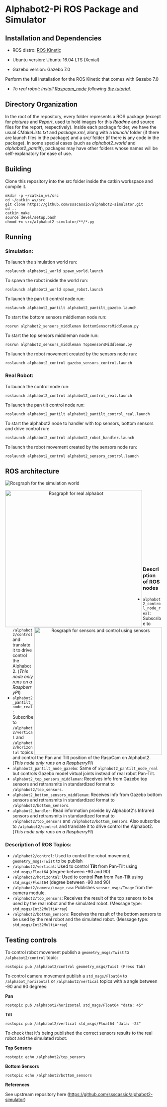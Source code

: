 # Alphabot2-Pi ROS Package and Simulator

## Installation and Dependencies

- ROS distro: [ROS Kinetic](http://wiki.ros.org/kinetic/Installation/Ubuntu)

- Ubuntu version: Ubuntu 16.04 LTS (Xenial)

- Gazebo version: Gazebo 7.0

Perform the full installation for the ROS Kinetic that comes with Gazebo 7.0

- _To real robot: Install [Raspcam_node](https://github.com/UbiquityRobotics/raspicam_node) following [the tutorial](https://github.com/UbiquityRobotics/raspicam_node#installation)_.

## Directory Organization
In the root of the repository, every folder represents a ROS package (except for _pictures_ and _Report_, used to hold images for this _Readme_ and source files for the report, respectively). Inside each package folder, we have the usual _CMakeLists.txt_ and _package.xml_, along with a _launch/_ folder (if there are launch files in the package) and a _src/_ folder (if there is any code in the package). In some special cases (such as _alphabot2_world_ and _alphabot2_pantilt_), packages may have other folders whose names will be self-explanatory for ease of use.

## Building

Clone this repository into the src folder inside the catkin workspace and compile it.

```
mkdir -p ~/catkin_ws/src
cd ~/catkin_ws/src
git clone https://github.com/ssscassio/alphabot2-simulator.git
cd ..
catkin_make
source devel/setup.bash
chmod +x src/alphabot2-simulator/**/*.py
```

## Running

### Simulation:

To launch the simulation world run:

```
roslaunch alphabot2_world spawn_world.launch
```

To spawn the robot inside the world run:

```
roslaunch alphabot2_world spawn_robot.launch
```

To launch the pan tilt control node run:

```
roslaunch alphabot2_pantilt alphabot2_pantilt_gazebo.launch
```

To start the bottom sensors middleman node run:

```
rosrun alphabot2_sensors_middleman BottomSensorsMiddleman.py
```

To start the top sensors middleman node run:

```
rosrun alphabot2_sensors_middleman TopSensorsMiddleman.py
```

To launch the robot movement created by the sensors node run:

```
roslaunch alphabot2_control gazebo_sensors_control.launch
```

### Real Robot:

To launch the control node run:

```
roslaunch alphabot2_control alphabot2_control_real.launch
```

To launch the pan tilt control node run:

```
roslaunch alphabot2_pantilt alphabot2_pantilt_control_real.launch
```

To start the alphabot2 node to handler with top sensors, bottom sensors and drive control run:

```
roslaunch alphabot2_control alphabot2_robot_handler.launch
```

To launch the robot movement created by the sensors node run:

```
roslaunch alphabot2_control alphabot2_sensors_control.launch
```

## ROS architecture

![Rosgraph for the simulation world](pictures/arch-gazebo.png)

<p align="center"> 
<img src="pictures/arch-real.png" align="left" width=440 alt="Rosgraph for real alphabot">
<img src="pictures/arch.png" align="right" width=410 alt="Rosgraph for sensors and control using sensors">
</p>
<br><br><br><br><br><br><br><br><br><br><br><br><br>

### Description of ROS nodes

- `alphabot2_control_node_real`: Subscribe to `/alphabot2/control` and translate it to drive control the Alphabot2. (_This node only runs on a RaspberryPI_)
- `alphabot2_pantilt_node_real`: Subscribe to `/alphabot2/vertical` and `/alphabot2/horizontal` topics and control the Pan and Tilt position of the RaspCam on Alphabot2. (_This node only runs on a RaspberryPI_)
- `alphabot2_pantilt_node_gazebo`: Same of `alphabot2_pantilt_node_real` but controls Gazebo model virtual joints instead of real robot Pan-Tilt.
- `alphabot2_top_sensors_middleman`: Receives info from Gazebo top sensors and retransmits in standardized format to `/alphabot2/top_sensors`.
- `alphabot2_bottom_sensors_middleman`: Receives info from Gazebo bottom sensors and retransmits in standardized format to `/alphabot2/bottom_sensors`.
- `alphabot2_handler`: Read information provide by Alphabot2's Infrared sensors and retransmits in standardized format to `/alphabot2/top_sensors` and `/alphabot2/bottom_sensors`. Also subscribe to `/alphabot2/control` and translate it to drive control the Alphabot2. (_This node only runs on a RaspberryPI_)

### Description of ROS Topics:

- `/alphabot2/control`: Used to control the robot movement, `geometry_msgs/Twist` to be publish
- `/alphabot2/vertical`: Used to control **Tilt** from Pan-Tilt using `std_msgs/Float64` (degree between -90 and 90)
- `/alphabot2/horizontal`: Used to control **Pan** from Pan-Tilt using `std_msgs/Float64` (degree between -90 and 90)
- `/alphabot2/camera/image_raw`: Publishes `sensor_msgs/Image` from the camera module.
- `/alphabot2/top_sensors`: Receives the result of the top sensors to be used by the real robot and the simulated robot. (Message type: `std_msgs/Int32MultiArray`)
- `/alphabot2/bottom_sensors`: Receives the result of the bottom sensors to be used by the real robot and the simulated robot. (Message type: `std_msgs/Int32MultiArray`)

## Testing controls

To control robot movement publish a `geometry_msgs/Twist` to `/alphabot2/control` topic:

```
rostopic pub /alphabot2/control geometry_msgs/Twist (Press Tab)
```

To control camera movement publish a `std_msgs/Float64` to `/alphabot_horizontal` or `/alphabot2/vertical` topics with a angle between -90 and 90 degrees:

**Pan**

```
rostopic pub /alphabot2/horizontal std_msgs/Float64 "data: 45"
```

**Tilt**

```
rostopic pub /alphabot2/vertical std_msgs/Float64 "data: -23"
```

To check that it's being published the correct sensors results to the real robot and the simulated robot:

**Top Sensors**

```
rostopic echo /alphabot2/top_sensors
```

**Bottom Sensors**

```
rostopic echo /alphabot2/bottom_sensors
```

**References**

See upstream repository here (https://github.com/ssscassio/alphabot2-simulator)
